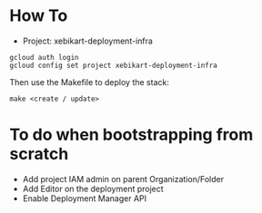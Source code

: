 # How To

- Project: xebikart-deployment-infra

```
gcloud auth login
gcloud config set project xebikart-deployment-infra
```

Then use the Makefile to deploy the stack:

```
make <create / update>
```

# To do when bootstrapping from scratch

- Add project IAM admin on parent Organization/Folder
- Add Editor on the deployment project
- Enable Deployment Manager API
